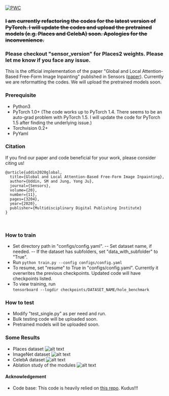 	
[![PWC](https://img.shields.io/endpoint.svg?url=https://paperswithcode.com/badge/global-and-local-attention-based-free-form/image-inpainting-on-places365)](https://paperswithcode.com/sota/image-inpainting-on-places365?p=global-and-local-attention-based-free-form)

### <s>I am currently refactoring the codes for the latest version of PyTorch. I will update the codes and upload the pretrained models (e.g. Places and CelebA) soon. Apologies for the inconvenience.</s>
### Please checkout "sensor_version" for Places2 weights. Please let me know if you face any issue.

This is the official implementation of the paper "Global and Local Attention-Based Free-Form Image Inpainting" published in Sensors ([paper](https://www.mdpi.com/1424-8220/20/11/3204)). Currently we are reformatting the codes. We will upload the pretrained models soon.

### Prerequisite
- Python3
- PyTorch 1.0+ (The code works up to PyTorch 1.4. There seems to be an auto-grad problem with PyTorch 1.5. I will update the code for PyTorch 1.5 after finding the underlying issue.)
- Torchvision 0.2+
- PyYaml


### Citation
If you find our paper and code beneficial for your work, please consider citing us!
<br>
```
@article{uddin2020global,
  title={Global and Local Attention-Based Free-Form Image Inpainting},
  author={Uddin, SM and Jung, Yong Ju},
  journal={Sensors},
  volume={20},
  number={11},
  pages={3204},
  year={2020},
  publisher={Multidisciplinary Digital Publishing Institute}
}
```
</br>

### How to train
- Set directory path in "configs/config.yaml". 
-- Set dataset name, if needed. 
-- If the dataset has subfolders, set "data_with_subfolder" to "True".
- Run
``` python train.py --config configs/config.yaml ```
- To resume, set "resume" to True in "configs/config.yaml". Currently it overwrites the previous checkpoints. Updated code will have checkpoints listed.
- To view training, run <br>
```tensorboard --logdir checkpoints/DATASET_NAME/hole_benchmark ```

### How to test
- Modify "test_single.py" as per need and run.
- Bulk testing code will be uploaded soon.
- Pretrained models will be uploaded soon. 

### Some Results
- Places dataset
![alt text](img/places.png)
- ImageNet dataset
![alt text](img/imagenet.png)
- CelebA dataset
![alt text](img/celeba.png)
- Ablation study of the modules
![alt text](img/ablation.png)

#### Acknowledgement
- Code base: This code is heavily relied on [this repo](https://github.com/daa233/generative-inpainting-pytorch). Kudus!!!
